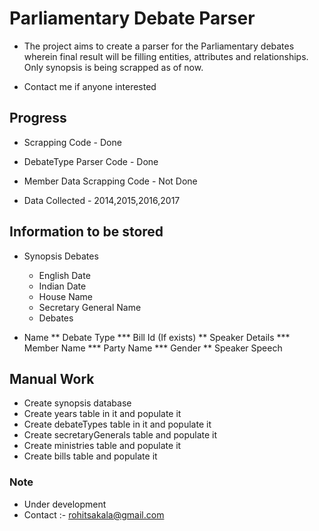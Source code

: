 # Parliamentary Debate Parser

* The project aims to create a parser for the Parliamentary debates wherein final result will be filling entities, attributes and relationships. Only synopsis is being scrapped as of now.

* Contact me if anyone interested

## Progress

* Scrapping Code - Done
* DebateType Parser Code - Done
* Member Data Scrapping Code - Not Done

* Data Collected - 2014,2015,2016,2017

## Information to be stored

* Synopsis Debates
  * English Date
  * Indian Date
  * House Name
  * Secretary General Name
  * Debates
 
* Name
** Debate Type
*** Bill Id (If exists)
** Speaker Details
*** Member Name 
*** Party Name
*** Gender
** Speaker Speech

## Manual Work

* Create synopsis database
* Create years table in it and populate it
* Create debateTypes table in it and populate it
* Create secretaryGenerals table and populate it
* Create ministries table and populate it
* Create bills table and populate it


### Note

* Under development
* Contact :- rohitsakala@gmail.com

